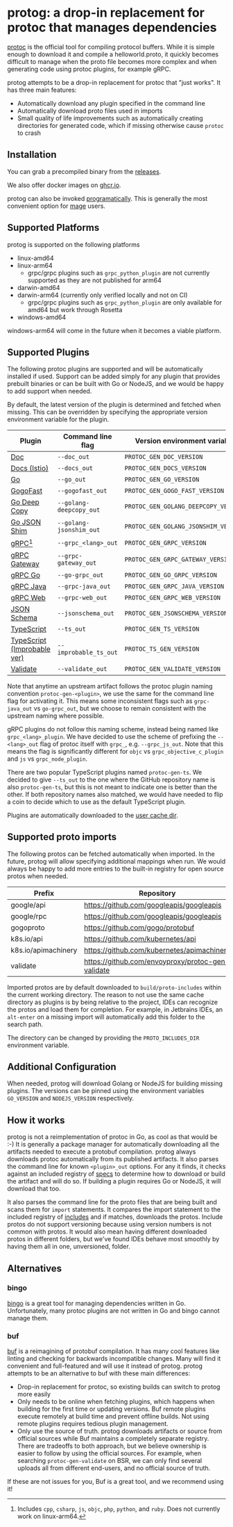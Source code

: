 # protog: a drop-in replacement for protoc that manages dependencies

[protoc](https://github.com/protocolbuffers/protobuf#protocol-compiler-installation) is the official tool for compiling
protocol buffers. While it is simple enough to download it and compile a helloworld.proto, it quickly becomes difficult
to manage when the proto file becomes more complex and when generating code using protoc plugins, for example gRPC.

protog attempts to be a drop-in replacement for protoc that "just works". It has three main features:

- Automatically download any plugin specified in the command line
- Automatically download proto files used in imports
- Small quality of life improvements such as automatically creating directories for generated code, which if missing
otherwise cause `protoc` to crash

## Installation

You can grab a precompiled binary from the [releases](https://github.com/curioswitch/protog/releases).

We also offer docker images on [ghcr.io](https://github.com/curioswitch/protog/pkgs/container/protog).

protog can also be invoked [programatically](./protog.go). This is generally the most convenient option for
[mage](https://magefile.org) users.

## Supported Platforms

protog is supported on the following platforms

- linux-amd64
- linux-arm64
  - grpc/grpc plugins such as `grpc_python_plugin` are not currently supported as they are not published for arm64
- darwin-amd64
- darwin-arm64 (currently only verified locally and not on CI)
  - grpc/grpc plugins such as `grpc_python_plugin` are only available for amd64 but work through Rosetta
- windows-amd64

windows-arm64 will come in the future when it becomes a viable platform.

## Supported Plugins

The following protoc plugins are supported and will be automatically installed if used. Support can be added simply
for any plugin that provides prebuilt binaries or can be built with Go or NodeJS, and we would be happy to add support
when needed.

By default, the latest version of the plugin is determined and fetched when missing. This can be overridden by specifying
the appropriate version environment variable for the plugin.

| Plugin                                                                                    | Command line flag       | Version environment variable         |
|-------------------------------------------------------------------------------------------|-------------------------|--------------------------------------|
| [Doc](https://github.com/pseudomuto/protoc-gen-doc)                                       | `--doc_out`             | `PROTOC_GEN_DOC_VERSION`             |
| [Docs (Istio)](https://github.com/istio/tools/tree/master/cmd/protoc-gen-docs)            | `--docs_out`            | `PROTOC_GEN_DOCS_VERSION`            |
| [Go](https://github.com/protocolbuffers/protobuf-go)                                      | `--go_out`              | `PROTOC_GEN_GO_VERSION`              |
| [GogoFast](https://github.com/gogo/protobuf)                                              | `--gogofast_out`        | `PROTOC_GEN_GOGO_FAST_VERSION`       |
| [Go Deep Copy](https://github.com/istio/tools/tree/master/cmd/protoc-gen-golang-deepcopy) | `--golang-deepcopy_out` | `PROTOC_GEN_GOLANG_DEEPCOPY_VERSION` |
| [Go JSON Shim](https://github.com/istio/tools/tree/master/cmd/protoc-gen-golang-jsonshim) | `--golang-jsonshim_out` | `PROTOC_GEN_GOLANG_JSONSHIM_VERSION` |
| [gRPC](https://github.com/grpc/grpc)[^1]                                                  | `--grpc_<lang>_out`     | `PROTOC_GEN_GRPC_VERSION`            |
| [gRPC Gateway](https://github.com/grpc-ecosystem/grpc-gateway)                            | `--grpc-gateway_out`    | `PROTOC_GEN_GRPC_GATEWAY_VERSION`    |
| [gRPC Go](https://github.com/grpc/grpc-go)                                                | `--go-grpc_out`         | `PROTOC_GEN_GO_GRPC_VERSION`         |
| [gRPC Java](https://github.com/grpc/grpc-java)                                            | `--grpc-java_out`       | `PROTOC_GEN_GRPC_JAVA_VERSION`       |
| [gRPC Web](https://github.com/grpc/grpc-web)                                              | `--grpc-web_out`        | `PROTOC_GEN_GRPC_WEB_VERSION`        |
| [JSON Schema](https://github.com/chrusty/protoc-gen-jsonschema)                           | `--jsonschema_out`      | `PROTOC_GEN_JSONSCHEMA_VERSION`      |
| [TypeScript](https://github.com/thesayyn/protoc-gen-ts)                                   | `--ts_out`              | `PROTOC_GEN_TS_VERSION`              |
| [TypeScript (Improbable ver)](https://github.com/improbable-eng/ts-protoc-gen)            | `--improbable_ts_out`   | `PROTOC_TS_GEN_VERSION`              |
| [Validate](https://github.com/envoyproxy/protoc-gen-validate)                             | `--validate_out`        | `PROTOC_GEN_VALIDATE_VERSION`        |

[^1]: Includes `cpp`, `csharp`, `js`, `objc`, `php`, `python`, and `ruby`. Does not currently work on linux-arm64.

Note that anytime an upstream artifact follows the protoc plugin naming convention `protoc-gen-<plugin>`, we use the same
for the command line flag for activating it. This means some inconsistent flags such as `grpc-java_out` vs `go-grpc_out`, but
we choose to remain consistent with the upstream naming where possible.

gRPC plugins do not follow this naming scheme, instead being named like `grpc_<lang>_plugin`. We have decided to use the
scheme of prefixing the `--<lang>_out` flag of protoc itself with `grpc_`, e.g. `--grpc_js_out`. Note that this means the
flag is significantly different for `objc` vs `grpc_objective_c_plugin` and `js` vs `grpc_node_plugin`.

There are two popular TypeScript plugins named `protoc-gen-ts`. We decided to give `--ts_out` to the one where the GitHub repository
name is also `protoc-gen-ts`, but this is not meant to indicate one is better than the other. If both repository names also matched,
we would have needed to flip a coin to decide which to use as the default TypeScript plugin.

Plugins are automatically downloaded to the [user cache dir](https://pkg.go.dev/os#UserCacheDir).

## Supported proto imports

The following protos can be fetched automatically when imported. In the future, protog will allow specifying additional
mappings when run. We would always be happy to add more entries to the built-in registry for open source protos when
needed.

| Prefix              | Repository                                        |
|---------------------|---------------------------------------------------|
| google/api          | https://github.com/googleapis/googleapis          |
| google/rpc          | https://github.com/googleapis/googleapis          |
| gogoproto           | https://github.com/gogo/protobuf                  |
| k8s.io/api          | https://github.com/kubernetes/api                 |
| k8s.io/apimachinery | https://github.com/kubernetes/apimachinery        |
| validate            | https://github.com/envoyproxy/protoc-gen-validate |

Imported protos are by default downloaded to `build/proto-includes` within the current working directory. The reason to
not use the same cache directory as plugins is by being relative to the project, IDEs can recognize the protos and load
them for completion. For example, in Jetbrains IDEs, an `alt-enter` on a missing import will automatically add this
folder to the search path.

The directory can be changed by providing the `PROTO_INCLUDES_DIR` environment variable.

## Additional Configuration

When needed, protog will download Golang or NodeJS for building missing plugins. The versions can be pinned using the
environment variables `GO_VERSION` and `NODEJS_VERSION` respectively.

## How it works

protog is not a reimplementation of protoc in Go, as cool as that would be :-) It is generally a package manager for
automatically downloading all the artifacts needed to execute a protobuf compilation. protog always downloads protoc
automatically from its published artifacts. It also parses the command line for known `<plugin>_out` options. For any it
finds, it checks against an included registry of [specs](internal/tools/specs.go) to determine how to download or build
the artifact and will do so. If building a plugin requires Go or NodeJS, it will download that too.

It also parses the command line for the proto files that are being built and scans them for `import` statements. It
compares the import statement to the included registry of [includes](internal/proto/includes.go) and if matches, downloads
the protos. Include protos do not support versioning because using version numbers is not common with protos. It would
also mean having different downloaded protos in different folders, but we've found IDEs behave most smoothly by having
them all in one, unversioned, folder.

## Alternatives

### bingo

[bingo](https://github.com/bwplotka/bingo) is a great tool for managing dependencies written in Go. Unfortunately, many
protoc plugins are not written in Go and bingo cannot manage them.

### buf

[buf](https://buf.build/) is a reimagining of protobuf compilation. It has many cool features like linting and checking
for backwards incompatible changes. Many will find it convenient and full-featured and will use it instead of protog. 
protog attempts to be an alternative to buf with these main differences:

- Drop-in replacement for protoc, so existing builds can switch to protog more easily
- Only needs to be online when fetching plugins, which happens when building for the first time or updating versions.
Buf remote plugins execute remotely at build time and prevent offline builds. Not using remote plugins requires tedious
plugin management.
- Only use the source of truth. protog downloads artifacts or source from official sources while Buf maintains a completely
separate registry. There are tradeoffs to both approach, but we believe ownership is easier to follow by using the
official sources. For example, when searching `protoc-gen-validate` on BSR, we can only find several uploads all from
different end-users, and no official source of truth.

If these are not issues for you, Buf is a great tool, and we recommend using it!
